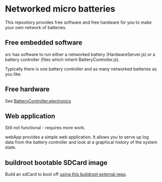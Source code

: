 # Networked micro batteries

This repository provides free software and free hardware for you to make your
own network of batteries.

## Free embedded software

src has software to run either a networked battery (HardwareServer.js)
or a battery controller (files which inherit BatteryController.js).

Typically there is one battery controller and as many networked batteries as
you like.

## Free hardware

See [BatteryController.electronics](https://github.com/flatmax/BatteryController.electronics)

## Web application

Still not functional - requires more work.

webApp provides a simple web application. It allows you to serve up log data
from the battery controller and look at a graphical history of the system state.

## buildroot bootable SDCard image

Build an sdCard to boot off [using this buildroot external repo](https://github.com/Audio-Injector/RaspberryPi.buildroot.external/tree/BatteryController).
